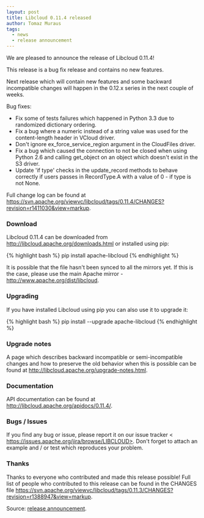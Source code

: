 ```yaml
---
layout: post
title: Libcloud 0.11.4 released
author: Tomaz Muraus
tags:
  - news
  - release announcement
---
```


We are pleased to announce the release of Libcloud 0.11.4!

This release is a bug fix release and contains no new features.

Next release which will contain new features and some backward incompatible
changes will happen in the 0.12.x series in the next couple of weeks.

Bug fixes:

* Fix some of tests failures which happened in Python 3.3 due to randomized
  dictionary ordering.
* Fix a bug where a numeric instead of a string value was used for the
  content-length header in VCloud driver.
* Don't ignore ex_force_service_region argument in the CloudFiles driver.
* Fix a bug which caused the connection to not be closed when using Python
  2.6 and calling get_object on an object which doesn't exist in the S3
  driver.
* Update 'if type' checks in the update_record methods to behave correctly
  if users passes in RecordType.A with a value of 0 - if type is not None.

Full change log can be found at
<https://svn.apache.org/viewvc/libcloud/tags/0.11.4/CHANGES?revision=r1411030&view=markup>.

### Download

Libcloud 0.11.4 can be downloaded from
http://libcloud.apache.org/downloads.html
or installed using pip:

{% highlight bash %}
pip install apache-libcloud
{% endhighlight %}

It is possible that the file hasn't been synced to all the mirrors yet. If
this is the case,
please use the main Apache mirror - http://www.apache.org/dist/libcloud.

### Upgrading

If you have installed Libcloud using pip you can also use it to upgrade it:

{% highlight bash %}
pip install --upgrade apache-libcloud
{% endhighlight %}

### Upgrade notes

A page which describes backward incompatible or semi-incompatible
changes and how to preserve the old behavior when this is possible
can be found at http://libcloud.apache.org/upgrade-notes.html.

### Documentation

API documentation can be found at http://libcloud.apache.org/apidocs/0.11.4/.

### Bugs / Issues

If you find any bug or issue, please report it on our issue tracker <
https://issues.apache.org/jira/browse/LIBCLOUD>. Don't forget to attach an
example and / or
test which reproduces your problem.

### Thanks

Thanks to everyone who contributed and made this release possible! Full
list of people who contributed to this release can be found in the CHANGES
file <https://svn.apache.org/viewvc/libcloud/tags/0.11.3/CHANGES?revision=r1388947&view=markup>.

Source: [release announcement][1].

[1]: http://mail-archives.apache.org/mod_mbox/libcloud-users/201211.mbox/%3CCAJMHEmL73OCjiNqg0QGPWb1Cc2JnQ4OWjXs5ah-sU%2BA%3DOwPUTg%40mail.gmail.com%3E
